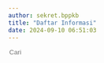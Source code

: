 ```yaml
---
author: sekret.bppkb
title: "Daftar Informasi"
date: 2024-09-10 06:51:03
---
```


<script>
    const items = [
        {
            title: "Penetapan Daftar Informasi Publik 2024",
            category: "",
            link: "https://drive.google.com/file/d/1lqzPKDKLyVy_0yxU8AJ6iVVdP4P4v7xw/view?usp=sharing"
        },
        {
            title: "Daftar Informasi Publik PPID Utama",
            category: "",
            link: "https://sikedip.kalbarprov.go.id/opd/badan-penelitian-dan-pengembangan-prov-kalbar"
        },
        {
            title: "Daftar Informasi Publik",
            category: "",
            link: "https://drive.google.com/file/d/1UWh5ro8RGsWzF7ETk9jP8GxJJXe3OiIo/view?usp=sharing"
        },
        {
            title: "Daftar Informasi Secara Berkala",
            category: "",
            link: "https://drive.google.com/file/d/1bjWlNK8AqrZtvu-UYKcNxW92xY30nPcK/view?usp=sharing"
        },
        {
            title: "Daftar Informasi Serta Merta",
            category: "",
            link: "https://drive.google.com/file/d/1NqhNKB17TmM8jL19fLXvZBj94CFZbzPg/view?usp=sharing"
        },
        {
            title: "Daftar Informasi Setiap Saat",
            category: "",
            link: "https://drive.google.com/file/d/1iwYX-t5tF-lPI8kcKZuB9a7v45X5HFRE/view?usp=sharing"
        },
        {
            title: "Daftar Informasi Dikecualikan",
            category: "",
            link: "https://drive.google.com/file/d/18O1lGXs-8GuljPXw_lIpyFqNYP1GF-3q/view?usp=sharing"
        }
    ];
</script>

<div class="flex justify-between items-center mb-4">
    <div class="flex items-center border-2 border-green-500 rounded-lg p-2 ml-auto">
        <i class="fas fa-search text-green-500 text-xl"></i>
        <input type="text" placeholder="Cari" class="ml-2 text-green-500 text-xl outline-none" style="background: transparent; border: none;" id="searchInput">
        <div class="border-l-2 border-green-500 h-6 mx-4"></div>
        <i class="fas fa-filter text-green-500 text-xl cursor-pointer" id="categoryDropdownToggle"></i>
    </div>
    <div class="relative">
        <div id="categoryDropdown" class="absolute right-0 mt-2 w-48 bg-white border border-gray-300 rounded-lg shadow-lg hidden">
            <div id="categoryList" class="list-none p-0 m-0"></div>
        </div>
    </div>
</div>

<div class="flex flex-wrap justify-start gap-12" id="information-list"></div>

<style>
@media (max-width: 768px) {
    #information-list {
        justify-content: space-around;
    }
}
</style>

<script>
    const container = document.getElementById('information-list');
    const categorySet = new Set();

    function renderItems(filteredItems) {
        container.innerHTML = '';
        if (filteredItems.length === 0) {
            const noResultsDiv = document.createElement('div');
            noResultsDiv.className = 'w-full text-center text-gray-500';
            noResultsDiv.textContent = 'Tidak ada hasil yang cocok';
            container.appendChild(noResultsDiv);
        } else {
            filteredItems.forEach(item => {
                const div = document.createElement('div');
                div.className = 'w-64 bg-white border border-gray-300 rounded-lg overflow-hidden shadow-lg m-2 flex flex-col';
                div.innerHTML = `
                    <div class="flex items-center justify-center w-full h-48 bg-gray-200">
                        <i class="fas fa-file-pdf fa-5x text-red-600"></i>
                    </div>
                    <div class="p-4 bg-green-600 text-white flex-grow">
                        <p class="text-lg font-semibold">${item.title}</p>
                        <div class="flex items-center mt-2">
                            <i class="fas fa-file-alt mr-2"></i>
                            <span class="text-xs">${item.category}</span>
                        </div>
                    </div>
                    <a class="block p-4 bg-green-700 text-white text-center hover:bg-green-800 mt-auto no-underline" href="${item.link}" target="_blank" style="text-decoration: none;">
                        <span class="text-sm font-semibold text-white">
                            Lihat Selengkapnya
                            <i class="fas fa-arrow-right"></i>
                        </span>
                    </a>
                `;
                container.appendChild(div);
            });
        }
    }

    items.forEach(item => {
        categorySet.add(item.category);
    });

    const categoryList = document.getElementById('categoryList');

    const allDiv = document.createElement('div');
    allDiv.className = 'pl-4 p-1 pt-2 hover:bg-gray-100 cursor-pointer text-sm';
    allDiv.textContent = 'All';
    allDiv.addEventListener('click', () => {
        renderItems(items);
        document.getElementById('categoryDropdown').classList.add('hidden');
        document.getElementById('categoryDropdownToggle').classList.remove('text-green-700');
    });
    categoryList.appendChild(allDiv);

    categorySet.forEach(category => {
        const div = document.createElement('div');
        div.className = 'pl-4 p-1 hover:bg-gray-100 cursor-pointer text-sm';
        div.style.overflow = 'hidden';
        div.textContent = category;
        div.addEventListener('click', () => {
            const filteredItems = items.filter(item => item.category === category);
            renderItems(filteredItems);
            document.getElementById('categoryDropdown').classList.add('hidden');
            document.getElementById('categoryDropdownToggle').classList.remove('text-green-700');
        });
        categoryList.appendChild(div);
    });

    document.getElementById('categoryDropdownToggle').addEventListener('click', function(event) {
        const dropdown = document.getElementById('categoryDropdown');
        dropdown.classList.toggle('hidden');
        this.classList.toggle('text-green-700');
        event.stopPropagation();
    });

    document.addEventListener('click', function(event) {
        const dropdown = document.getElementById('categoryDropdown');
        const toggle = document.getElementById('categoryDropdownToggle');
        if (!dropdown.classList.contains('hidden') && !dropdown.contains(event.target) && !toggle.contains(event.target)) {
            dropdown.classList.add('hidden');
            toggle.classList.remove('text-green-700');
        }
    });

    document.getElementById('searchInput').addEventListener('input', function() {
        const searchTerm = this.value.toLowerCase();
        const filteredItems = items.filter(item => item.title.toLowerCase().includes(searchTerm));
        renderItems(filteredItems);
    });

    renderItems(items);
</script>
